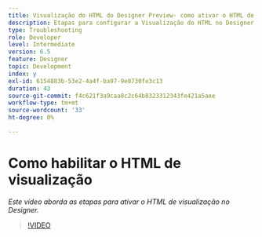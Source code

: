 ```yaml
---
title: Visualização do HTML do Designer Preview- como ativar o HTML de visualização
description: Etapas para configurar a Visualização do HTML no Designer
type: Troubleshooting
role: Developer
level: Intermediate
version: 6.5
feature: Designer
topic: Development
index: y
exl-id: 6154883b-53e2-4a4f-ba97-9e0730fe3c13
duration: 43
source-git-commit: f4c621f3a9caa8c2c64b8323312343fe421a5aee
workflow-type: tm+mt
source-wordcount: '33'
ht-degree: 0%

---
```



# Como habilitar o HTML de visualização

*Este vídeo aborda as etapas para ativar o HTML de visualização no Designer.*

>[!VIDEO](https://video.tv.adobe.com/v/335498?quality=12&learn=on)
